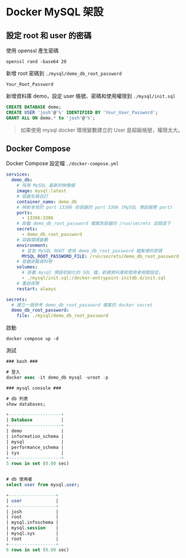 # Docker MySQL 架設

## 設定 root 和 user 的密碼

使用 openssl 產生密碼
```
openssl rand -base64 20
```

新增 root 密碼到 `./mysql/demo_db_root_password`
```
Your_Root_Password
```

新增資料庫 demo，設定 user 帳號、密碼和使用權限到 `./mysql/init.sql`
```sql
CREATE DATABASE demo;
CREATE USER 'josh'@'%' IDENTIFIED BY 'Your_User_Password';
GRANT ALL ON demo.* to 'josh'@'%';
```
> 如果使用 mysql docker 環境變數建立的 User 是超級帳號，權限太大。

## Docker Compose

Docker Compose 設定檔 `./docker-compose.yml`
```yaml
services:  
  demo_db:
    # 採用 MySQL 最新的映像檔
    image: mysql:latest
    # 容器名稱自訂
    container_name: demo_db
    # 映射本地的 port 13306 到容器的 port 3306 (MySQL 預設服務 port)
    ports:
      - 13306:3306
    # 掛載 demo_db_root_password 檔案到容器的 /run/secrets 目錄底下
    secrets:
      - demo_db_root_password
    # 容器環境變數
    environment:
      # 宣告 MySQL ROOT 使用 demo_db_root_password 檔案裡的密碼
      MYSQL_ROOT_PASSWORD_FILE: /run/secrets/demo_db_root_password
    # 容器掛載資料卷
    volumes:
      # 掛載 mysql 預設初始化的 SQL 檔，新建資料庫和使用者相關設定。
      - ./mysql/init.sql:/docker-entrypoint-initdb.d/init.sql
    # 重啟政策
    restart: always

secrets:
  # 建立一個參考 demo_db_root_password 檔案的 docker secret
  demo_db_root_password:
    file: ./mysql/demo_db_root_password
```

啟動
```
docker compose up -d
```

測試
```sql
### bash ###

# 登入
docker exec -it demo_db mysql -uroot -p

### mysql console ###

# db 列表
show databases;

+--------------------+
| Database           |
+--------------------+
| demo               |
| information_schema |
| mysql              |
| performance_schema |
| sys                |
+--------------------+
5 rows in set (0.00 sec)


# db 使用者
select user from mysql.user;

+------------------+
| user             |
+------------------+
| josh             |
| root             |
| mysql.infoschema |
| mysql.session    |
| mysql.sys        |
| root             |
+------------------+
6 rows in set (0.00 sec)
```